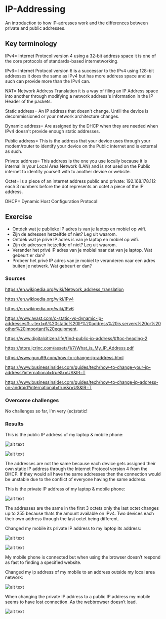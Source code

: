 # IP-Addressing
An introduction to how IP-adresses work and the differences between private and public addresses.

## Key terminology
IPv4= Internet Protocol version 4 using a 32-bit address space it is one of the core protocols of standards-based internetworking.

IPv6= Internet Protocol version 6 is a successor to the IPv4 using 128-bit addresses it does the same as IPv4 but has more address space and as such can provide more than the IPv4 can.

NAT= Network Address Translation it is a way of filing an IP Address space into another through modifying a network address's information in the IP Header of the packets.

Static address= An IP address that doesn't change. Untill the device is decommissioned or your network architecture changes.

Dynamic address= Are assigned by the DHCP when they are needed when IPv4 doesn't provide enough static addresses.

Public address= This is the address that your device uses through your modem/router to identify your device on the Public internet and is external as such.

Private address= This address is the one you use locally because it is internal in your Local Area Network (LAN) and is not used on the Public internet to identify yourself with to another device or website.

Octet= Is a piece of an internet address public and private: 192.168.178.112 each 3 numbers before the dot represents an octet a piece of the IP address.

DHCP= Dynamic Host Configuration Protocol

## Exercise
- Ontdek wat je publieke IP adres is van je laptop en mobiel op wifi.
- Zijn de adressen hetzelfde of niet? Leg uit waarom.
- Ontdek wat je privé IP adres is van je laptop en mobiel op wifi.
- Zijn de adressen hetzelfde of niet? Leg uit waarom.
- Verander het privé IP adres van je mobiel naar dat van je laptop. Wat gebeurt er dan?
- Probeer het privé IP adres van je mobiel te veranderen naar een adres buiten je netwerk. Wat gebeurt er dan?

### Sources
https://en.wikipedia.org/wiki/Network_address_translation

https://en.wikipedia.org/wiki/IPv4

https://en.wikipedia.org/wiki/IPv6

https://www.avast.com/c-static-vs-dynamic-ip-addresses#:~:text=A%20static%20IP%20address%20is,servers%20or%20other%20important%20equipment.

https://www.digitalcitizen.life/find-public-ip-address/#ftoc-heading-2

https://store.jcrinc.com/assets/1/7/What_is_My_IP_Address.pdf

https://www.guru99.com/how-to-change-ip-address.html

https://www.businessinsider.com/guides/tech/how-to-change-your-ip-address?international=true&r=US&IR=T

https://www.businessinsider.com/guides/tech/how-to-change-ip-address-on-android?international=true&r=US&IR=T

### Overcome challenges
No challenges so far, I'm very (ec)static!

### Results
This is the public IP address of my laptop & mobile phone:

![alt text](https://github.com/Techgrounds-Cloud-9/cloud-9-Ephraim52/blob/10579e1223d13e876763f151442f635873f45cbf/00_includes/week%202/assignment%205/NTW-05_public_ip.png)

![alt text](https://github.com/Techgrounds-Cloud-9/cloud-9-Ephraim52/blob/10579e1223d13e876763f151442f635873f45cbf/00_includes/week%202/assignment%205/Screenshot_20221004-101100_Chrome.jpg)

The addresses are not the same because each device gets assigned their own static IP address through the Internet Protocol version 4 from the DHCP. If they would all have the same addresses then the connection would be unstable due to the conflict of everyone having the same address.

This is the private IP address of my laptop & mobile phone:

![alt text](https://github.com/Techgrounds-Cloud-9/cloud-9-Ephraim52/blob/10579e1223d13e876763f151442f635873f45cbf/00_includes/week%202/assignment%205/NTW-05_ip_address_laptop_phone.png)

The addresses are the same in the first 3 octets only the last octet changes up to 255 because thats the amount available on IPv4. Two devices each their own address through the last octet being different.

Changed my mobile its private IP address to my laptop its address:

![alt text](https://github.com/Techgrounds-Cloud-9/cloud-9-Ephraim52/blob/10579e1223d13e876763f151442f635873f45cbf/00_includes/week%202/assignment%205/Screenshot_20221004-105747_Settings.jpg)

![alt text](https://github.com/Techgrounds-Cloud-9/cloud-9-Ephraim52/blob/10579e1223d13e876763f151442f635873f45cbf/00_includes/week%202/assignment%205/NTW-05_ip_address_laptop_phone.png)

My mobile phone is connected but when using the browser doesn’t respond as fast to finding a specified website.

Changed my ip address of my mobile to an address outside my local area network:

![alt text](https://github.com/Techgrounds-Cloud-9/cloud-9-Ephraim52/blob/10579e1223d13e876763f151442f635873f45cbf/00_includes/week%202/assignment%205/Screenshot_20221004-110616_Settings.jpg)

When changing the private IP address to a public IP address my mobile seems to have lost connection. As the webbrowser doesn’t load.

![alt text](https://github.com/Techgrounds-Cloud-9/cloud-9-Ephraim52/blob/10579e1223d13e876763f151442f635873f45cbf/00_includes/week%202/assignment%205/Screenshot_20221004-110827_Chrome.jpg)
